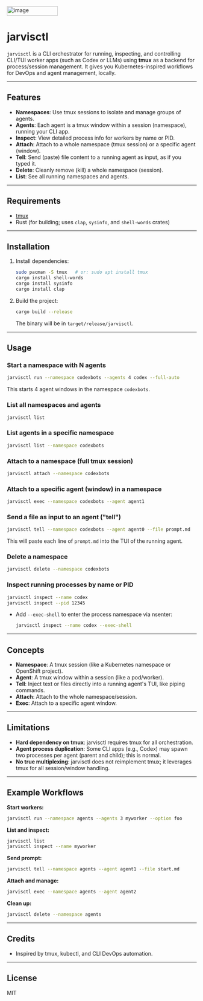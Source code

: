 <img width="135" height="25" alt="image" src="https://github.com/user-attachments/assets/53d4fea9-319d-48a3-a7aa-975e59a02855" />

# jarvisctl

`jarvisctl` is a CLI orchestrator for running, inspecting, and controlling CLI/TUI worker apps (such as Codex or LLMs) using **tmux** as a backend for process/session management. It gives you Kubernetes-inspired workflows for DevOps and agent management, locally.

---

## Features

* **Namespaces**: Use tmux sessions to isolate and manage groups of agents.
* **Agents**: Each agent is a tmux window within a session (namespace), running your CLI app.
* **Inspect**: View detailed process info for workers by name or PID.
* **Attach**: Attach to a whole namespace (tmux session) or a specific agent (window).
* **Tell**: Send (paste) file content to a running agent as input, as if you typed it.
* **Delete**: Cleanly remove (kill) a whole namespace (session).
* **List**: See all running namespaces and agents.

---

## Requirements

* [tmux](https://github.com/tmux/tmux)
* Rust (for building; uses `clap`, `sysinfo`, and `shell-words` crates)

---

## Installation

1. Install dependencies:

   ```sh
   sudo pacman -S tmux   # or: sudo apt install tmux
   cargo install shell-words
   cargo install sysinfo
   cargo install clap
   ```
2. Build the project:

   ```sh
   cargo build --release
   ```

   The binary will be in `target/release/jarvisctl`.

---

## Usage

### Start a namespace with N agents

```sh
jarvisctl run --namespace codexbots --agents 4 codex --full-auto
```

This starts 4 agent windows in the namespace `codexbots`.

### List all namespaces and agents

```sh
jarvisctl list
```

### List agents in a specific namespace

```sh
jarvisctl list --namespace codexbots
```

### Attach to a namespace (full tmux session)

```sh
jarvisctl attach --namespace codexbots
```

### Attach to a specific agent (window) in a namespace

```sh
jarvisctl exec --namespace codexbots --agent agent1
```

### Send a file as input to an agent ("tell")

```sh
jarvisctl tell --namespace codexbots --agent agent0 --file prompt.md
```

This will paste each line of `prompt.md` into the TUI of the running agent.

### Delete a namespace

```sh
jarvisctl delete --namespace codexbots
```

### Inspect running processes by name or PID

```sh
jarvisctl inspect --name codex
jarvisctl inspect --pid 12345
```

* Add `--exec-shell` to enter the process namespace via nsenter:

  ```sh
  jarvisctl inspect --name codex --exec-shell
  ```

---

## Concepts

* **Namespace**: A tmux session (like a Kubernetes namespace or OpenShift project).
* **Agent**: A tmux window within a session (like a pod/worker).
* **Tell**: Inject text or files directly into a running agent's TUI, like piping commands.
* **Attach**: Attach to the whole namespace/session.
* **Exec**: Attach to a specific agent window.

---

## Limitations

* **Hard dependency on tmux**: jarvisctl requires tmux for all orchestration.
* **Agent process duplication**: Some CLI apps (e.g., Codex) may spawn two processes per agent (parent and child); this is normal.
* **No true multiplexing**: jarvisctl does not reimplement tmux; it leverages tmux for all session/window handling.

---

## Example Workflows

**Start workers:**

```sh
jarvisctl run --namespace agents --agents 3 myworker --option foo
```

**List and inspect:**

```sh
jarvisctl list
jarvisctl inspect --name myworker
```

**Send prompt:**

```sh
jarvisctl tell --namespace agents --agent agent1 --file start.md
```

**Attach and manage:**

```sh
jarvisctl exec --namespace agents --agent agent2
```

**Clean up:**

```sh
jarvisctl delete --namespace agents
```

---

## Credits

* Inspired by tmux, kubectl, and CLI DevOps automation.

---

## License

MIT
